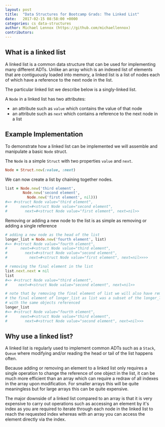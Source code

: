 ```yaml
---
layout: post
title:  "Data Structures for Bootcamp Grads: The Linked List"
date:   2017-02-15 08:58:00 +0000
categories: cs data-structures
author: Michael Lennox (https://github.com/michaellennox)
contributors:
---
```


## What is a linked list

A linked list is a common data structure that can be used for implementing many different ADTs. Unlike an array which is an indexed list of elements that are contiguously loaded into memory, a linked list is a list of nodes each of which have a reference to the next node in the list.

The particular linked list we describe below is a singly-linked list.

A `Node` in a linked list has two attributes:
* an attribute such as `value` which contains the value of that node
* an attribute such as `next` which contains a reference to the next node in a list

## Example Implementation

To demonstrate how a linked list can be implemented we will assemble and manipulate a basic `Node` struct.

The `Node` is a simple `Struct` with two properties `value` and `next`.

~~~ ruby
Node = Struct.new(:value, :next)
~~~

We can now create a list by chaining together nodes.

~~~ ruby
list = Node.new('third element',
        Node.new('second element',
          Node.new('first element', nil)))
#=> #<struct Node value="third element",
#      next=#<struct Node value="second element",
#        next=#<struct Node value="first element", next=nil>>
~~~

Removing or adding a new node to the list is as simple as removing or adding a single reference

~~~ ruby
# adding a new node as the head of the list
longer_list = Node.new('fourth element', list)
#=> #<struct Node value="fourth element",
#      next=#<struct Node value="third element",
#        next=#<struct Node value="second element",
#          next=#<struct Node value="first element", next=nil>>>>

# removing the final element in the list
list.next.next = nil
list
#=> #<struct Node value="third element",
#     next=#<struct Node value="second element", next=nil>>

# note that by removing the final element of list we will also have removed
# the final element of longer_list as list was a subset of the longer_list
# with the same objects referenced
longer_list
#=> #<struct Node value="fourth element",
#      next=#<struct Node value="third element",
#        next=#<struct Node value="second element", next=nil>>>

~~~

## Why use a linked list?

A linked list is regularly used to implement common ADTs such as a `Stack`, `Queue` where modifying and/or reading the head or tail of the list happens often.

Because adding or removing an element to a linked list only requires a single operation to change the reference of one object in the list, it can be much more efficient than an array which can require a redraw of all indexes in the array upon modification. For smaller arrays this will be quite meaningless but for large arrays this can be quite expensive.

The major downside of a linked list compared to an array is that it is very expensive to carry out operations such as accessing an element by it's index as you are required to iterate through each node in the linked list to reach the requested index whereas with an array you can access the element directly via the index.

